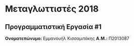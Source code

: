# Μεταγλωττιστές 2018
## Προγραμματιστική Εργασία #1

**Ονοματεπώνυμο:** Εμμανουήλ Κισσαμιτάκης
**Α.Μ.:** Π2013087


